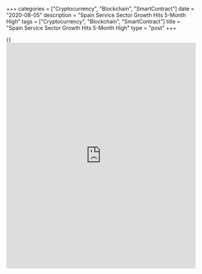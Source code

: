 +++
categories = ["Cryptocurrency", "Blockchain", "SmartContract"]
date = "2020-08-05"
description = "Spain Service Sector Growth Hits 5-Month High"
tags = ["Cryptocurrency", "Blockchain", "SmartContract"]
title = "Spain Service Sector Growth Hits 5-Month High"
type = "post"
+++

{{<iframe id="large-banner" src="https://www.bounty.group/#slide=1.0" width="100%" height="600" scrolling="no" style="border: 0px solid rgb(216, 221, 230); border-radius: 3px;">}}

Spain's service sector grew at the fastest pace in five months in July,
data from IHS Markit showed Wednesday.

The headline Purchasing Managers' Index rose to 51.9 in July from 50.2
in June. This was the highest reading since February. A score above 50
indicates expansion.

The survey showed that incoming new [business][1] disappointed and firms
continued to operate below capacity.

Jobs were reduced again, whilst expectations remained [historical](https://www.fintechee.com/services/historical-data-for-forex/)ly
subdued. Operating expenses rose further, but profitability was again
under pressure as firms reduced output prices.

The private sector [economy][2] returned to growth in July, expanding
for the first time in five months as both manufacturing and service
sector activity increased.

The composite output index advanced to 52.8 from 49.7 in the previous
month, to signal a solid rate of growth that was the best since April
2019.

For comments and feedback [contact](https://www.playgroundfx.com/contact/): editorial@rtt[news](https://www.letsplayfx.com/blog/forex-news-website/).com

[Economic News][2]

 **What parts of the world are seeing the best (and worst) economic
performances lately? Click[here][3] to check out our [Econ Scorecard][3]
and find out! See up-to-the-moment [ranking](https://www.playgroundfx.com/blog/crypto-exchange-ranking/)s for the best and worst
performers in [GDP][4], [unemployment rate][5], [inflation][6] and much
more.**

   1. www.rtt[news](https://www.letsplayfx.com/blog/forex-news-website/).com/Content/Business.aspx
   2. www.rtt[news](https://www.letsplayfx.com/blog/forex-news-website/).com/Content/EconomicNews.aspx
   3. www.rtt[news](https://www.letsplayfx.com/blog/forex-news-website/).com/economic-scorecard/world-rank/PPI/highest-performance.aspx
   4. www.rtt[news](https://www.letsplayfx.com/blog/forex-news-website/).com/economic-scorecard/world-rank/GDP/highest-performance.aspx
   5. www.rtt[news](https://www.letsplayfx.com/blog/forex-news-website/).com/economic-scorecard/world-rank/unemployment-rate/lowest-performance.aspx
   6. www.rtt[news](https://www.letsplayfx.com/blog/forex-news-website/).com/economic-scorecard/world-rank/CPI/highest-performance.aspx